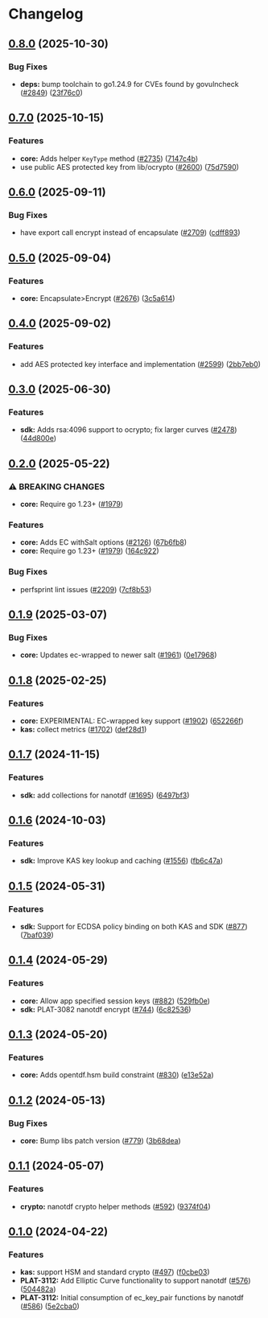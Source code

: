 # Changelog

## [0.8.0](https://github.com/opentdf/platform/compare/lib/ocrypto/v0.7.0...lib/ocrypto/v0.8.0) (2025-10-30)


### Bug Fixes

* **deps:** bump toolchain to go1.24.9 for CVEs found by govulncheck ([#2849](https://github.com/opentdf/platform/issues/2849)) ([23f76c0](https://github.com/opentdf/platform/commit/23f76c034cfb4c325d868eb96c95ba616e362db4))

## [0.7.0](https://github.com/opentdf/platform/compare/lib/ocrypto/v0.6.0...lib/ocrypto/v0.7.0) (2025-10-15)


### Features

* **core:** Adds helper `KeyType` method ([#2735](https://github.com/opentdf/platform/issues/2735)) ([7147c4b](https://github.com/opentdf/platform/commit/7147c4bcee9f691b6e9684e9922c16b55f0b2950))
* use public AES protected key from lib/ocrypto ([#2600](https://github.com/opentdf/platform/issues/2600)) ([75d7590](https://github.com/opentdf/platform/commit/75d7590ec062f822045027d4eb0b59a48bdea465))

## [0.6.0](https://github.com/opentdf/platform/compare/lib/ocrypto/v0.5.0...lib/ocrypto/v0.6.0) (2025-09-11)


### Bug Fixes

* have export call encrypt instead of encapsulate ([#2709](https://github.com/opentdf/platform/issues/2709)) ([cdff893](https://github.com/opentdf/platform/commit/cdff893a09b66a386ec7ff19490ff777cdb84a14))

## [0.5.0](https://github.com/opentdf/platform/compare/lib/ocrypto/v0.4.0...lib/ocrypto/v0.5.0) (2025-09-04)


### Features

* **core:** Encapsulate&gt;Encrypt ([#2676](https://github.com/opentdf/platform/issues/2676)) ([3c5a614](https://github.com/opentdf/platform/commit/3c5a6145c9bcac47001639bdcf2576a444493dd5))

## [0.4.0](https://github.com/opentdf/platform/compare/lib/ocrypto/v0.3.0...lib/ocrypto/v0.4.0) (2025-09-02)


### Features

* add AES protected key interface and implementation ([#2599](https://github.com/opentdf/platform/issues/2599)) ([2bb7eb0](https://github.com/opentdf/platform/commit/2bb7eb06858b2b53e608dd016d5a7a15e4092db2))

## [0.3.0](https://github.com/opentdf/platform/compare/lib/ocrypto/v0.2.0...lib/ocrypto/v0.3.0) (2025-06-30)


### Features

* **sdk:** Adds rsa:4096 support to ocrypto; fix larger curves ([#2478](https://github.com/opentdf/platform/issues/2478)) ([44d800e](https://github.com/opentdf/platform/commit/44d800e262258325a4a24e5633686103d8914212))

## [0.2.0](https://github.com/opentdf/platform/compare/lib/ocrypto/v0.1.9...lib/ocrypto/v0.2.0) (2025-05-22)


### ⚠ BREAKING CHANGES

* **core:** Require go 1.23+ ([#1979](https://github.com/opentdf/platform/issues/1979))

### Features

* **core:** Adds EC withSalt options ([#2126](https://github.com/opentdf/platform/issues/2126)) ([67b6fb8](https://github.com/opentdf/platform/commit/67b6fb8fc1263a4ddfa8ae1c8d451db50be77988))
* **core:** Require go 1.23+ ([#1979](https://github.com/opentdf/platform/issues/1979)) ([164c922](https://github.com/opentdf/platform/commit/164c922af74b1265fe487362c356abb7f1503ada))


### Bug Fixes

* perfsprint lint issues ([#2209](https://github.com/opentdf/platform/issues/2209)) ([7cf8b53](https://github.com/opentdf/platform/commit/7cf8b5372a1f90f12a3b6e4038305bea9a877ee9))

## [0.1.9](https://github.com/opentdf/platform/compare/lib/ocrypto/v0.1.8...lib/ocrypto/v0.1.9) (2025-03-07)


### Bug Fixes

* **core:** Updates ec-wrapped to newer salt ([#1961](https://github.com/opentdf/platform/issues/1961)) ([0e17968](https://github.com/opentdf/platform/commit/0e17968e4bd4e69ddf7f676733327d6f0e0e36f0))

## [0.1.8](https://github.com/opentdf/platform/compare/lib/ocrypto/v0.1.7...lib/ocrypto/v0.1.8) (2025-02-25)


### Features

* **core:** EXPERIMENTAL: EC-wrapped key support ([#1902](https://github.com/opentdf/platform/issues/1902)) ([652266f](https://github.com/opentdf/platform/commit/652266f212ba10b2492a84741f68391a1d39e007))
* **kas:** collect metrics ([#1702](https://github.com/opentdf/platform/issues/1702)) ([def28d1](https://github.com/opentdf/platform/commit/def28d1984b0b111a07330a3eb59c1285206062d))

## [0.1.7](https://github.com/opentdf/platform/compare/lib/ocrypto/v0.1.6...lib/ocrypto/v0.1.7) (2024-11-15)


### Features

* **sdk:** add collections for nanotdf  ([#1695](https://github.com/opentdf/platform/issues/1695)) ([6497bf3](https://github.com/opentdf/platform/commit/6497bf3a7cee9b6900569bc6cc2c39b2f647fb52))

## [0.1.6](https://github.com/opentdf/platform/compare/lib/ocrypto/v0.1.5...lib/ocrypto/v0.1.6) (2024-10-03)


### Features

* **sdk:** Improve KAS key lookup and caching ([#1556](https://github.com/opentdf/platform/issues/1556)) ([fb6c47a](https://github.com/opentdf/platform/commit/fb6c47a95f2e91748436a76aeef46a81273bb10d))

## [0.1.5](https://github.com/opentdf/platform/compare/lib/ocrypto/v0.1.4...lib/ocrypto/v0.1.5) (2024-05-31)


### Features

* **sdk:** Support for ECDSA policy binding on both KAS and SDK ([#877](https://github.com/opentdf/platform/issues/877)) ([7baf039](https://github.com/opentdf/platform/commit/7baf03928eb3d29f615359860f9217a69b51c1fe))

## [0.1.4](https://github.com/opentdf/platform/compare/lib/ocrypto/v0.1.3...lib/ocrypto/v0.1.4) (2024-05-29)


### Features

* **core:** Allow app specified session keys ([#882](https://github.com/opentdf/platform/issues/882)) ([529fb0e](https://github.com/opentdf/platform/commit/529fb0ec775eca93f8cdd83388eba950a5e81bba))
* **sdk:** PLAT-3082 nanotdf encrypt ([#744](https://github.com/opentdf/platform/issues/744)) ([6c82536](https://github.com/opentdf/platform/commit/6c8253689ec65e68c2114750c10c501423cbe03c))

## [0.1.3](https://github.com/opentdf/platform/compare/lib/ocrypto/v0.1.2...lib/ocrypto/v0.1.3) (2024-05-20)


### Features

* **core:** Adds opentdf.hsm build constraint ([#830](https://github.com/opentdf/platform/issues/830)) ([e13e52a](https://github.com/opentdf/platform/commit/e13e52a5fb860213b195a14a5d2be087ffb49cb3))

## [0.1.2](https://github.com/opentdf/platform/compare/lib/ocrypto/v0.1.1...lib/ocrypto/v0.1.2) (2024-05-13)


### Bug Fixes

* **core:** Bump libs patch version ([#779](https://github.com/opentdf/platform/issues/779)) ([3b68dea](https://github.com/opentdf/platform/commit/3b68dea867609071047554a6a7697becaaee2805))

## [0.1.1](https://github.com/opentdf/platform/compare/lib/ocrypto/v0.1.0...lib/ocrypto/v0.1.1) (2024-05-07)


### Features

* **crypto:** nanotdf crypto helper methods ([#592](https://github.com/opentdf/platform/issues/592)) ([9374f04](https://github.com/opentdf/platform/commit/9374f044621936cbf40ff7b9913a68e289059219))

## [0.1.0](https://github.com/opentdf/platform/compare/lib/ocrypto-v0.1.0...lib/ocrypto/v0.1.0) (2024-04-22)


### Features

* **kas:** support HSM and standard crypto ([#497](https://github.com/opentdf/platform/issues/497)) ([f0cbe03](https://github.com/opentdf/platform/commit/f0cbe03b2c935ab141a3f296558f2d26a016fdc5))
* **PLAT-3112:** Add Elliptic Curve functionality to support nanotdf ([#576](https://github.com/opentdf/platform/issues/576)) ([504482a](https://github.com/opentdf/platform/commit/504482af216e0d91586e92e79554da9b7ffe6571))
* **PLAT-3112:** Initial consumption of ec_key_pair functions by nanotdf ([#586](https://github.com/opentdf/platform/issues/586)) ([5e2cba0](https://github.com/opentdf/platform/commit/5e2cba0a6a44bda440cf624f2131a9439d31f997))
